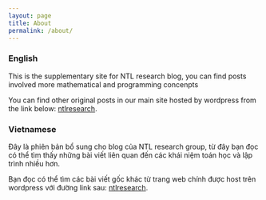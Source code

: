 ```yaml
---
layout: page
title: About
permalink: /about/
---
```

### English 

This is the supplementary site for NTL research blog, you can find posts involved more mathematical and programming concenpts 

You can find other original posts in our main site hosted by wordpress from the link below:
[ntlresearch](https://ntlresearch.wordpress.com/). 

### Vietnamese 

Đây là phiên bản bổ sung cho blog của NTL research group, từ đây bạn đọc có thể tìm thấy những bài viết liên quan đến các khái niệm toán học và lập trình nhiều hơn.

Bạn đọc có thể tìm các bài viết gốc khác từ trang web chính được host trên wordpress với đường link sau:
[ntlresearch](https://ntlresearch.wordpress.com/).